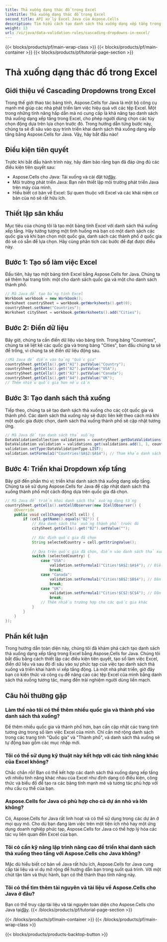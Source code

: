 ```yaml
---
title: Thả xuống dạng thác đổ trong Excel
linktitle: Thả xuống dạng thác đổ trong Excel
second_title: API xử lý Excel Java của Aspose.Cells
description: Tìm hiểu cách tạo danh sách thả xuống dạng xếp tầng trong Excel bằng Aspose.Cells for Java. Hướng dẫn từng bước này cung cấp mã nguồn và mẹo chuyên gia để thao tác bảng tính Excel hiệu quả.
weight: 13
url: /vi/java/data-validation-rules/cascading-dropdowns-in-excel/
---
```


{{< blocks/products/pf/main-wrap-class >}}
{{< blocks/products/pf/main-container >}}
{{< blocks/products/pf/tutorial-page-section >}}

# Thả xuống dạng thác đổ trong Excel


## Giới thiệu về Cascading Dropdowns trong Excel

Trong thế giới thao tác bảng tính, Aspose.Cells for Java là một bộ công cụ mạnh mẽ giúp các nhà phát triển làm việc hiệu quả với các tệp Excel. Một trong những tính năng hấp dẫn mà nó cung cấp là khả năng tạo danh sách thả xuống dạng xếp tầng trong Excel, cho phép người dùng chọn các tùy chọn động dựa trên lựa chọn trước đó. Trong hướng dẫn từng bước này, chúng ta sẽ đi sâu vào quy trình triển khai danh sách thả xuống dạng xếp tầng bằng Aspose.Cells for Java. Vậy, hãy bắt đầu nào!

## Điều kiện tiên quyết

Trước khi bắt đầu hành trình này, hãy đảm bảo rằng bạn đã đáp ứng đủ các điều kiện tiên quyết sau:

-  Aspose.Cells cho Java: Tải xuống và cài đặt từ[đây](https://releases.aspose.com/cells/java/).
- Môi trường phát triển Java: Bạn nên thiết lập môi trường phát triển Java trên máy của mình.
- Hiểu biết cơ bản về Excel: Sự quen thuộc với Excel và các khái niệm cơ bản của nó sẽ rất hữu ích.

## Thiết lập sân khấu

Mục tiêu của chúng tôi là tạo một bảng tính Excel với danh sách thả xuống xếp tầng. Hãy tưởng tượng một tình huống mà bạn có một danh sách các quốc gia và khi bạn chọn một quốc gia, danh sách các thành phố ở quốc gia đó sẽ có sẵn để lựa chọn. Hãy cùng phân tích các bước để đạt được điều này.

## Bước 1: Tạo sổ làm việc Excel

Đầu tiên, hãy tạo một bảng tính Excel bằng Aspose.Cells for Java. Chúng ta sẽ thêm hai trang tính: một cho danh sách quốc gia và một cho danh sách thành phố.

```java
// Mã Java để tạo bảng tính Excel
Workbook workbook = new Workbook();
Worksheet countrySheet = workbook.getWorksheets().get(0);
countrySheet.setName("Countries");
Worksheet citySheet = workbook.getWorksheets().add("Cities");
```

## Bước 2: Điền dữ liệu

Bây giờ, chúng ta cần điền dữ liệu vào bảng tính. Trong bảng "Countries", chúng ta sẽ liệt kê các quốc gia và trong bảng "Cities", ban đầu chúng ta sẽ để trống, vì chúng ta sẽ điền dữ liệu động sau.

```java
//Mã Java để điền vào bảng "Quốc gia"
countrySheet.getCells().get("A1").putValue("Country");
countrySheet.getCells().get("A2").putValue("USA");
countrySheet.getCells().get("A3").putValue("Canada");
countrySheet.getCells().get("A4").putValue("UK");
// Thêm nhiều quốc gia hơn nếu cần
```

## Bước 3: Tạo danh sách thả xuống

Tiếp theo, chúng ta sẽ tạo danh sách thả xuống cho các cột quốc gia và thành phố. Các danh sách thả xuống này sẽ được liên kết theo cách mà khi một quốc gia được chọn, danh sách thả xuống thành phố sẽ cập nhật tương ứng.

```java
// Mã Java để tạo danh sách thả xuống
DataValidationCollection validations = countrySheet.getDataValidations();
DataValidation validation = validations.get(validations.add(1, 1, countrySheet.getCells().getMaxDataRow(), 1));
validation.setType(DataValidationType.LIST);
validation.setFormula1("Countries!$A$2:$A$4"); // Tham khảo danh sách quốc gia
```

## Bước 4: Triển khai Dropdown xếp tầng

Bây giờ đến phần thú vị: triển khai danh sách thả xuống dạng xếp tầng. Chúng ta sẽ sử dụng Aspose.Cells for Java để cập nhật danh sách thả xuống thành phố một cách động dựa trên quốc gia đã chọn.

```java
// Mã Java để triển khai danh sách thả xuống dạng tầng
countrySheet.getCells().setCellObserver(new ICellObserver() {
    @Override
    public void cellChanged(Cell cell) {
        if (cell.getName().equals("B2")) {
            // Xóa danh sách thả xuống thành phố trước đó
            citySheet.getCells().get("B2").setValue("");
            
            // Xác định quốc gia đã chọn
            String selectedCountry = cell.getStringValue();
            
            // Dựa trên quốc gia đã chọn, điền vào danh sách thả xuống thành phố
            switch (selectedCountry) {
                case "USA":
                    validation.setFormula1("Cities!$A$2:$A$4"); // Điền vào các thành phố của Hoa Kỳ
                    break;
                case "Canada":
                    validation.setFormula1("Cities!$B$2:$B$4"); // Dân cư với các thành phố Canada
                    break;
                case "UK":
                    validation.setFormula1("Cities!$C$2:$C$4"); // Dân cư với các thành phố của Vương quốc Anh
                    break;
                // Thêm nhiều trường hợp cho các quốc gia khác
            }
        }
    }
});
```

## Phần kết luận

Trong hướng dẫn toàn diện này, chúng tôi đã khám phá cách tạo danh sách thả xuống dạng xếp tầng trong Excel bằng Aspose.Cells for Java. Chúng tôi bắt đầu bằng cách thiết lập các điều kiện tiên quyết, tạo sổ làm việc Excel, điền dữ liệu và sau đó đi sâu vào sự phức tạp của việc tạo danh sách thả xuống và triển khai hành vi xếp tầng động. Là một nhà phát triển, giờ đây bạn có kiến thức và công cụ để nâng cao các tệp Excel của mình bằng danh sách thả xuống tương tác, mang đến trải nghiệm người dùng liền mạch.

## Câu hỏi thường gặp

### Làm thế nào tôi có thể thêm nhiều quốc gia và thành phố vào danh sách thả xuống?

Để thêm nhiều quốc gia và thành phố hơn, bạn cần cập nhật các trang tính tương ứng trong sổ làm việc Excel của mình. Chỉ cần mở rộng danh sách trong các trang tính "Quốc gia" và "Thành phố", và danh sách thả xuống sẽ tự động bao gồm các mục nhập mới.

### Tôi có thể sử dụng kỹ thuật này kết hợp với các tính năng khác của Excel không?

Chắc chắn rồi! Bạn có thể kết hợp các danh sách thả xuống dạng xếp tầng với nhiều tính năng khác nhau của Excel như định dạng có điều kiện, công thức và biểu đồ để tạo ra các bảng tính mạnh mẽ và tương tác phù hợp với nhu cầu cụ thể của bạn.

### Aspose.Cells for Java có phù hợp cho cả dự án nhỏ và lớn không?

Có, Aspose.Cells for Java rất linh hoạt và có thể sử dụng trong các dự án ở mọi quy mô. Cho dù bạn đang làm việc trên một tiện ích nhỏ hay một ứng dụng doanh nghiệp phức tạp, Aspose.Cells for Java có thể hợp lý hóa các tác vụ liên quan đến Excel của bạn.

### Tôi có cần kỹ năng lập trình nâng cao để triển khai danh sách thả xuống theo tầng với Aspose.Cells cho Java không?

Mặc dù hiểu biết cơ bản về Java rất hữu ích, Aspose.Cells for Java cung cấp tài liệu và ví dụ mở rộng để hướng dẫn bạn trong suốt quá trình. Với một chút tận tâm và thực hành, bạn có thể thành thạo tính năng này.

### Tôi có thể tìm thêm tài nguyên và tài liệu về Aspose.Cells cho Java ở đâu?

 Bạn có thể truy cập tài liệu và tài nguyên toàn diện cho Aspose.Cells cho Java tại[đây](https://reference.aspose.com/cells/java/).
{{< /blocks/products/pf/tutorial-page-section >}}

{{< /blocks/products/pf/main-container >}}
{{< /blocks/products/pf/main-wrap-class >}}

{{< blocks/products/products-backtop-button >}}
